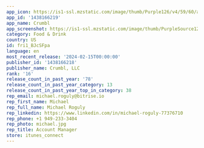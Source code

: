```yaml
---
app_icon: https://is1-ssl.mzstatic.com/image/thumb/Purple126/v4/59/60/a8/5960a865-892f-61a1-a0cd-56b4f8651b9b/AppIcon-0-0-1x_U007ephone-0-0-0-0-0-0-85-220.png/1024x1024bb.png
app_id: '1438166219'
app_name: Crumbl
app_screenshot: https://is1-ssl.mzstatic.com/image/thumb/PurpleSource126/v4/9e/fc/bb/9efcbb8e-d13c-402d-771c-f3bd6167f926/ba385592-6950-4f80-9be6-80a65a3b04ea_1.png/1242x2688bb.png
category: Food & Drink
country: US
id: fri1_BJcSFpa
language: en
most_recent_release: '2024-02-15T00:00:00'
publisher_id: '1438166218'
publisher_name: Crumbl, LLC
rank: '16'
release_count_in_past_year: '78'
release_count_in_past_year_category: 13
release_count_in_past_year_top_in_category: 38
rep_email: michael.roguly@bitrise.io
rep_first_name: Michael
rep_full_name: Michael Roguly
rep_linkedin: https://www.linkedin.com/in/michael-roguly-77376710
rep_phone: +1 949-233-3404
rep_photo: michael.jpg
rep_title: Account Manager
store: itunes_connect
---
```

